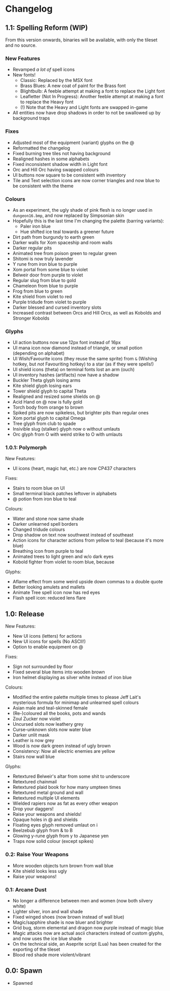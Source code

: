 # Changelog

## 1.1: Spelling Reform (WIP)

From this version onwards, binaries will be available, with only the tileset and no source.

### New Features

- Revamped *a lot of* spell icons
- New fonts!
  - Classic: Replaced by the MSX font
  - Brass Blues: A new coat of paint for the Brass font
  - Blightbulb: A feeble attempt at making a font to replace the Light font
  - Leafletter (Not In Progress): Another feeble attempt at making a font to replace the Heavy font
  - (!) Note that the Heavy and Light fonts are swapped in-game
- All entities now have drop shadows in order to not be swallowed up by background traps

### Fixes

- Adjusted most of the equipment (variant) glyphs on the @
- Reformatted the changelog
- Fixed burning tree tiles not having background
- Realigned hashes in some alphabets
- Fixed inconsistent shadow width in Light font
- Orc and Hill Orc having swapped colours
- UI buttons now square to be consistent with inventory
- Tile and Text selection icons are now corner triangles and now blue to be consistent with the theme

### Colours

- As an experiment, the ugly shade of pink flesh is no longer used in `dungeon16.bmp`, and now replaced by Simpsonian skin
- Hopefully this is the last time I'm changing the palette (barring variants):
  - Paler iron blue
  - Hue shifted ice teal towards a greener future
- Dirt path from burgundy to earth green
- Darker walls for Xom spaceship and room walls
- Darker regular pits
- Animated tree from poison green to regular green
- Shitomi is now truly lavender
- Y rune from iron blue to purple
- Xom portal from some blue to violet
- Belweir door from purple to violet
- Regular slug from blue to gold
- Chameleon from blue to purple
- Frog from blue to green
- Kite shield from violet to red
- Purple tridude from violet to purple
- Darker blessed and cursed inventory slots
- Increased contrast between Orcs and Hill Orcs, as well as Kobolds and Stronger Kobolds

### Glyphs

- UI action buttons now use 12px font instead of 16px
- UI mana icon now diamond instead of triangle, or small potion (depending on alphabet)
- UI Wish/Favourite icons (they reuse the same sprite) from `&` (Wishing hotkey, but *not* Favouriting hotkey) to a star (as if they were spells!)
- UI shield icons (theta) on terminal fonts lost an arm (ouch)
- UI inventory hashes (artifacts) now have a shadow
- Buckler Theta glyph losing arms
- Kite shield glyph losing ears
- Tower shield glyph to capital Theta
- Realigned and resized some shields on @
- Acid Hand on @ now is fully gold
- Torch body from orange to brown
- Spiked pits are now spikeless, but brighter pits than regular ones
- Xom portal glyph to capital Omega
- Tree glyph from club to spade
- Insivible slug (stalker) glyph now o without umlauts
- Orc glyph from O with weird strike to O with umlauts

### 1.0.1: Polymorph

New Features:

- UI icons (heart, magic hat, etc.) are now CP437 characters

Fixes:

- Stairs to room blue on UI
- Small terminal black patches leftover in alphabets
- @ potion from iron blue to teal

Colours:

- Water and stone now same shade
- Darker unlearned spell borders
- Changed tridude colours
- Drop shadow on text now southwest instead of southeast
- Action icons for character actions from yellow to teal (because it's more blue)
- Breathing icon from purple to teal
- Animated trees to light green and w/o dark eyes
- Kobold fighter from violet to room blue, because

Glyphs:

- Aflame effect from some weird upside down commas to a double quote
- Better looking amulets and mallets
- Animate Tree spell icon now has red eyes
- Flash spell icon: reduced lens flare

## 1.0: Release

New Features:

- New UI icons (letters) for actions
- New UI icons for spells (No ASCII!)
- Option to enable equipment on @

Fixes:

- Sign not surrounded by floor
- Fixed several blue items into wooden brown
- Iron helmet displaying as silver white instead of iron blue

Colours:

- Modified the entire palette multiple times to please Jeff Lait's mysterious formula for minimap and unlearned spell colours
- Asian male and teal-skinned female
- (Re-)coloured all the books, pots and wands
- Zoul Zucker now violet
- Uncursed slots now leathery grey
- Curse-unknown slots now water blue
- Darker unlit mask
- Leather is now grey
- Wood is now dark green instead of ugly brown
- Consistency: Now all electric enemies are yellow
- Stairs now wall blue

Glyphs:

- Retextured Belweir's altar from some shit to underscore
- Retextured chainmail
- Retextured plaid book for how many umpteen times
- Retextured metal ground and wall
- Retextured multiple UI elements
- Wielded rapiers now as fat as every other weapon
- Drop your daggers!
- Raise your weapons and shields!
- Opaque holes in @ and shields
- Floating eyes glyph removed umlaut on i
- Beelzebub glyph from & to B
- Glowing y-rune glyph from y to Japanese yen
- Traps now solid colour (except spikes)

### 0.2: Raise Your Weapons

- More wooden objects turn brown from wall blue
- Kite shield looks less ugly
- Raise your weapons!

### 0.1: Arcane Dust

- No longer a difference between men and women (now both silvery white)
- Lighter silver, iron and wall shade
- Fixed winged shoes (now brown instead of wall blue)
- Magic/sapphire shade is now bluer and brighter
- Grid bug, storm elemental and dragon now purple instead of magic blue
- Magic attacks now are actual ascii characters instead of custom glyphs, and now uses the ice blue shade
- On the technical side, an Aseprite script (Lua) has been created for the exporting of the tileset
- Blood red shade more violent/vibrant

## 0.0: Spawn

- Spawned

